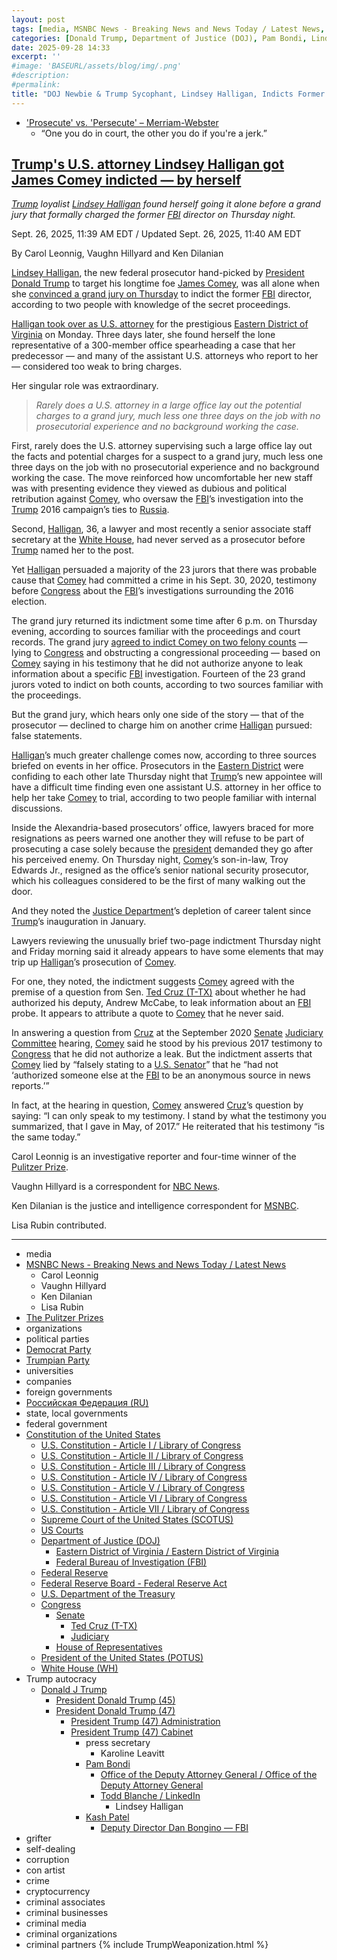 ```yaml
---
layout: post
tags: [media, MSNBC News - Breaking News and News Today / Latest News, Carol Leonnig, Vaughn Hillyard, Ken Dilanian, Lisa Rubin, The Pulitzer Prizes, organizations, political parties, Democrat Party, Trumpian Party, universities, companies, foreign governments, state local governments, federal government, Constitution of the United States, U.S. Constitution - Article I / Library of Congress, U.S. Constitution - Article II / Library of Congress, U.S. Constitution - Article III / Library of Congress, U.S. Constitution - Article IV / Library of Congress, U.S. Constitution - Article V / Library of Congress, U.S. Constitution - Article VI / Library of Congress, U.S. Constitution - Article VII / Library of Congress, Supreme Court of the United States (SCOTUS), US Courts, Department of Justice (DOJ), Eastern District of Virginia / Eastern District of Virginia, Federal Bureau of Investigation (FBI), Federal Reserve, Federal Reserve Board - Federal Reserve Act, U.S. Department of the Treasury, Congress, Senate, Ted Cruz (T-TX), Judiciary, House of Representatives, President of the United States (POTUS), White House (WH), Trump autocracy, Donald J Trump, President Donald Trump (45), President Donald Trump (47), President Trump (47) Administration, President Trump (47) Cabinet, press secretary, Karoline Leavitt, Pam Bondi, Office of the Deputy Attorney General / Office of the Deputy Attorney General, Todd Blanche / LinkedIn, Lindsey Halligan, Kash Patel, Deputy Director Dan Bongino — FBI, grifter, self-dealing, corruption, con artist, crime, cryptocurrency, criminal associates, criminal businesses, criminal media, criminal organizations, criminal partners]
categories: [Donald Trump, Department of Justice (DOJ), Pam Bondi, Lindsey Halligan, Federal Bureau of Investigation (FBI), James Comey, weaponization]
date: 2025-09-28 14:33
excerpt: ''
#image: 'BASEURL/assets/blog/img/.png'
#description:
#permalink:
title: "DOJ Newbie & Trump Sycophant, Lindsey Halligan, Indicts Former FBI Director James Comey on Flimsy Evidence"
---
```


- ['Prosecute' vs. 'Persecute' – Merriam-Webster](https://www.merriam-webster.com/grammar/prosecuted-vs-persecuted-usage)
    - “One you do in court, the other you do if you're a jerk.”

## [Trump's U.S. attorney Lindsey Halligan got James Comey indicted — by herself](https://www.msnbc.com/msnbc/news/trump-james-comey-indictment-us-attorney-lindsey-halligan-rcna233853)

*[Trump](https://www.donaldjtrump.com/) loyalist [Lindsey Halligan](https://www.justice.gov/usao-edva) found herself going it alone before a grand jury that formally charged the former [FBI](https://www.fbi.gov/) director on Thursday night.*

Sept. 26, 2025, 11:39 AM EDT / Updated Sept. 26, 2025, 11:40 AM EDT

By Carol Leonnig, Vaughn Hillyard and Ken Dilanian

[Lindsey Halligan](https://www.justice.gov/usao-edva), the new federal prosecutor hand-picked by [President](https://www.whitehouse.gov/) [Donald Trump](https://www.donaldjtrump.com/) to target his longtime foe [James Comey](https://www.fbi.gov/history/directors/james-b-comey), was all alone when she [convinced a grand jury on Thursday](https://www.msnbc.com/msnbc/news/james-comey-indictment-congress-fbi-director-rcna233691) to indict the former [FBI](https://www.fbi.gov/) director, according to two people with knowledge of the secret proceedings.

[Halligan took over as U.S. attorney](https://www.msnbc.com/rachel-maddow-show/maddowblog/white-house-lawyer-takes-key-prosecutors-office-scandalous-circumstanc-rcna233233) for the prestigious [Eastern District of Virginia](https://www.justice.gov/usao-edva) on Monday. Three days later, she found herself the lone representative of a 300-member office spearheading a case that her predecessor — and many of the assistant U.S. attorneys who report to her — considered too weak to bring charges.

Her singular role was extraordinary.

> *Rarely does a U.S. attorney in a large office lay out the potential charges to a grand jury, much less one three days on the job with no prosecutorial experience and no background working the case.*

First, rarely does the U.S. attorney supervising such a large office lay out the facts and potential charges for a suspect to a grand jury, much less one three days on the job with no prosecutorial experience and no background working the case. The move reinforced how uncomfortable her new staff was with presenting evidence they viewed as dubious and political retribution against [Comey](https://www.fbi.gov/history/directors/james-b-comey), who oversaw the [FBI](https://www.fbi.gov/)’s investigation into the [Trump](https://www.donaldjtrump.com/) 2016 campaign’s ties to [Russia](http://government.ru/).

Second, [Halligan](https://www.justice.gov/usao-edva), 36, a lawyer and most recently a senior associate staff secretary at the [White House](https://www.whitehouse.gov/), had never served as a prosecutor before [Trump](https://www.donaldjtrump.com/) named her to the post.

Yet [Halligan](https://www.justice.gov/usao-edva) persuaded a majority of the 23 jurors that there was probable cause that [Comey](https://www.fbi.gov/history/directors/james-b-comey) had committed a crime in his Sept. 30, 2020, testimony before [Congress](https://www.congress.gov/) about the [FBI](https://www.fbi.gov/)’s investigations surrounding the 2016 election.

The grand jury returned its indictment some time after 6 p.m. on Thursday evening, according to sources familiar with the proceedings and court records. The grand jury [agreed to indict Comey on two felony counts](https://www.msnbc.com/deadline-white-house/deadline-legal-blog/read-full-text-james-comey-indictment-pdf-rcna233818) — lying to [Congress](https://www.congress.gov/) and obstructing a congressional proceeding — based on [Comey](https://www.fbi.gov/history/directors/james-b-comey) saying in his testimony that he did not authorize anyone to leak information about a specific [FBI](https://www.fbi.gov/) investigation. Fourteen of the 23 grand jurors voted to indict on both counts, according to two sources familiar with the proceedings.

But the grand jury, which hears only one side of the story — that of the prosecutor — declined to charge him on another crime [Halligan](https://www.justice.gov/usao-edva) pursued: false statements.

[Halligan](https://www.justice.gov/usao-edva)’s much greater challenge comes now, according to three sources briefed on events in her office. Prosecutors in the [Eastern District](https://www.justice.gov/usao-edva) were confiding to each other late Thursday night that [Trump](https://www.donaldjtrump.com/)’s new appointee will have a difficult time finding even one assistant U.S. attorney in her office to help her take [Comey](https://www.fbi.gov/history/directors/james-b-comey) to trial, according to two people familiar with internal discussions.

Inside the Alexandria-based prosecutors’ office, lawyers braced for more resignations as peers warned one another they will refuse to be part of prosecuting a case solely because the [president](https://www.whitehouse.gov/) demanded they go after his perceived enemy. On Thursday night, [Comey](https://www.fbi.gov/history/directors/james-b-comey)’s son-in-law, Troy Edwards Jr., resigned as the office’s senior national security prosecutor, which his colleagues considered to be the first of many walking out the door.

And they noted the [Justice Department](https://www.justice.gov/)’s depletion of career talent since [Trump](https://www.donaldjtrump.com/)’s inauguration in January.

Lawyers reviewing the unusually brief two-page indictment Thursday night and Friday morning said it already appears to have some elements that may trip up [Halligan](https://www.justice.gov/usao-edva)’s prosecution of [Comey](https://www.fbi.gov/history/directors/james-b-comey).

For one, they noted, the indictment suggests [Comey](https://www.fbi.gov/history/directors/james-b-comey) agreed with the premise of a question from Sen. [Ted Cruz (T-TX)](https://www.cruz.senate.gov/) about whether he had authorized his deputy, Andrew McCabe, to leak information about an [FBI](https://www.fbi.gov/) probe. It appears to attribute a quote to [Comey](https://www.fbi.gov/history/directors/james-b-comey) that he never said.

In answering a question from [Cruz](https://www.cruz.senate.gov/) at the September 2020 [Senate](https://www.senate.gov/) [Judiciary Committee](http://www.judiciary.senate.gov/) hearing, [Comey](https://www.fbi.gov/history/directors/james-b-comey) said he stood by his previous 2017 testimony to [Congress](https://www.congress.gov/) that he did not authorize a leak. But the indictment asserts that [Comey](https://www.fbi.gov/history/directors/james-b-comey) lied by “falsely stating to a [U.S. Senator](https://www.senate.gov/)” that he “had not ‘authorized someone else at the [FBI](https://www.fbi.gov/) to be an anonymous source in news reports.’”

In fact, at the hearing in question, [Comey](https://www.fbi.gov/history/directors/james-b-comey) answered [Cruz](https://www.cruz.senate.gov/)’s question by saying: “I can only speak to my testimony. I stand by what the testimony you summarized, that I gave in May, of 2017.” He reiterated that his testimony “is the same today.”

Carol Leonnig is an investigative reporter and four-time winner of the [Pulitzer Prize](https://www.pulitzer.org/).

Vaughn Hillyard is a correspondent for [NBC News](https://www.nbcnews.com/). 

Ken Dilanian is the justice and intelligence correspondent for [MSNBC](https://www.msnbc.com/).

Lisa Rubin contributed.

----
- media
- [MSNBC News - Breaking News and News Today / Latest News](https://www.msnbc.com/)
    - Carol Leonnig
    - Vaughn Hillyard
    - Ken Dilanian
    - Lisa Rubin
- [The Pulitzer Prizes](https://www.pulitzer.org/)
- organizations
- political parties
- [Democrat Party](https://www.democrats.org/)
- [Trumpian Party](https://www.gop.com/)
- universities
- companies
- foreign governments
- [Российская Федерация (RU)](http://government.ru/)
- state, local governments 
- federal government
- [Constitution of the United States](https://constitution.congress.gov/constitution/)
    - [U.S. Constitution - Article I / Library of Congress](https://constitution.congress.gov/constitution/article-1/)
    - [U.S. Constitution - Article II / Library of Congress](https://constitution.congress.gov/constitution/article-2/)
    - [U.S. Constitution - Article III / Library of Congress](https://constitution.congress.gov/constitution/article-3/)
    - [U.S. Constitution - Article IV / Library of Congress](https://constitution.congress.gov/constitution/article-4/)
    - [U.S. Constitution - Article V / Library of Congress](https://constitution.congress.gov/constitution/article-5/)
    - [U.S. Constitution - Article VI / Library of Congress](https://constitution.congress.gov/constitution/article-6/)
    - [U.S. Constitution - Article VII / Library of Congress](https://constitution.congress.gov/constitution/article-7/)
    - [Supreme Court of the United States (SCOTUS)](https://www.supremecourt.gov/)
    - [US Courts](https://www.uscourts.gov/)
    - [Department of Justice (DOJ)](https://www.justice.gov/)
        - [Eastern District of Virginia / Eastern District of Virginia](https://www.justice.gov/usao-edva)
        - [Federal Bureau of Investigation (FBI)](https://www.fbi.gov/)
    - [Federal Reserve](https;//www.federalreserve.gov/)
    - [Federal Reserve Board - Federal Reserve Act](https://www.federalreserve.gov/aboutthefed/fract.htm)
    - [U.S. Department of the Treasury](https://home.treasury.gov/)
    - [Congress](https://www.congress.gov/)
        - [Senate](https://www.senate.gov/)
            - [Ted Cruz (T-TX)](https://www.cruz.senate.gov/)
            - [Judiciary](http://www.judiciary.senate.gov/)
        - [House of Representatives](https://www.house.gov/)
     - [President of the United States (POTUS)](https://www.whitehouse.gov/)
    - [White House (WH)](https://www.whitehouse.gov/)
- Trump autocracy
    - [Donald J Trump](https://www.donaldjtrump.com/)
        - [President Donald Trump (45)](https://trumpwhitehouse.archives.gov/)
        - [President Donald Trump (47)](https://www.whitehouse.gov/administration/donald-j-trump/)
            - [President Trump (47) Administration](https://www.whitehouse.gov/administration/)
            - [President Trump (47) Cabinet](https://www.whitehouse.gov/administration/the-cabinet/)
                - press secretary
                    - Karoline Leavitt
                - [Pam Bondi](https://www.justice.gov/ag/staff-profile/meet-attorney-general)
                    - [Office of the Deputy Attorney General / Office of the Deputy Attorney General](https://www.justice.gov/dag)
                    - [Todd Blanche / LinkedIn](https://www.linkedin.com/in/toddblanche/)
                        - Lindsey Halligan
                - [Kash Patel](https://www.fbi.gov/about/leadership-and-structure/director-patel)
                    - [Deputy Director Dan Bongino — FBI](https://www.fbi.gov/about/leadership-and-structure/deputy-director-dan-bongino)
- grifter
- self-dealing
- corruption
- con artist
- crime
- cryptocurrency
- criminal associates
- criminal businesses
- criminal media
- criminal organizations
- criminal partners
{% include TrumpWeaponization.html %}
